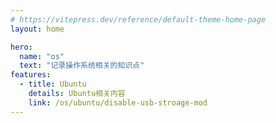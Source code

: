 ```yaml
---
# https://vitepress.dev/reference/default-theme-home-page
layout: home

hero:
  name: "os"
  text: "记录操作系统相关的知识点"
features:
  - title: Ubuntu
    details: Ubuntu相关内容
    link: /os/ubuntu/disable-usb-stroage-mod
---
```

